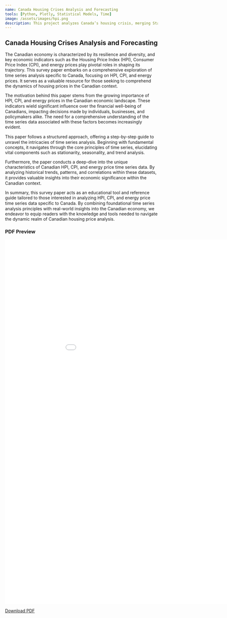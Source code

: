 ```yaml
---
name: Canada Housing Crises Analysis and Forecasting
tools: [Python, Plotly, Statistical Models, Time]
image: /assets/images/hpi.png
description: This project analyzes Canada’s housing crisis, merging StatCan, CPI HPI, and Energy Prices data. Additional, in this I conducted advanced time series analysis (AR modeling, Seasonal Decomposition), enhancing forecasting accuracy with Self Attention techniques, demonstrating data integration and innovative analytical expertise
---
```


<h2>Canada Housing Crises Analysis and Forecasting</h2>

The Canadian economy is characterized by its resilience and diversity, and key economic indicators such as the Housing Price Index (HPI), Consumer Price Index (CPI), and energy prices play pivotal roles in shaping its trajectory. This survey paper embarks on a comprehensive exploration of time series analysis speciﬁc to Canada, focusing on HPI, CPI, and energy prices. It serves as a valuable resource for those seeking to comprehend the dynamics of housing prices in the Canadian context.

The motivation behind this paper stems from the growing importance of HPI, CPI, and energy prices in the Canadian economic landscape. These indicators wield signiﬁcant inﬂuence over the ﬁnancial well-being of Canadians, impacting decisions made by individuals, businesses, and policymakers alike. The need for a comprehensive understanding of the time series data associated with these factors becomes increasingly evident.

This paper follows a structured approach, oﬀering a step-by-step guide to unravel the intricacies of time series analysis. Beginning with fundamental concepts, it navigates through the core principles of time series, elucidating vital components such as stationarity, seasonality, and trend analysis.

Furthermore, the paper conducts a deep-dive into the unique characteristics of Canadian HPI, CPI, and energy price time series data. By analyzing historical trends, patterns, and correlations within these datasets, it provides valuable insights into their economic signiﬁcance within the Canadian context.

In summary, this survey paper acts as an educational tool and reference guide tailored to
those interested in analyzing HPI, CPI, and energy price time series data speciﬁc to Canada. By combining foundational time series analysis principles with real-world insights into the Canadian economy, we endeavor to equip readers with the knowledge and tools needed to navigate the dynamic realm of Canadian housing price analysis.

<div>
    <h3>PDF Preview</h3>
    <iframe src="/assets/files/Canada_HPI.pdf" width="1000" height="1200" style="border: none;"></iframe>
    <p><a href="/assets/files/Canada_HPI.pdf" download="Canada_HPI_Umaid.pdf">Download PDF</a></p>
</div>